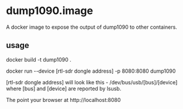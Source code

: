 # dump1090.image
A docker image to expose the output of dump1090 to other containers.

## usage
docker build -t dump1090 .

docker run --device [rtl-sdr dongle address] -p 8080:8080 dump1090

[rtl-sdr dongle address] will look like this - /dev/bus/usb/[bus]/[device]
where [bus] and [device] are reported by lsusb.

The point your browser at http://localhost:8080
